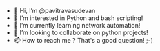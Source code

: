 - 👋 Hi, I’m @pavitravasudevan
- 👀 I’m interested in Python and bash scripting!
- 🌱 I’m currently learning network automation!
- 💞️ I’m looking to collaborate on python projects!
- 📫 How to reach me ? That's a good question! ;-)

<!---
pavitravasudevan/pavitravasudevan is a ✨ special ✨ repository because its `README.md` (this file) appears on your GitHub profile.
You can click the Preview link to take a look at your changes.
--->
